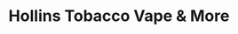 ---
title: "Hollins Tobacco Vape & More"
url: /roanoke/hollins-tobacco-vape-und-more/
shop: Tabak
---